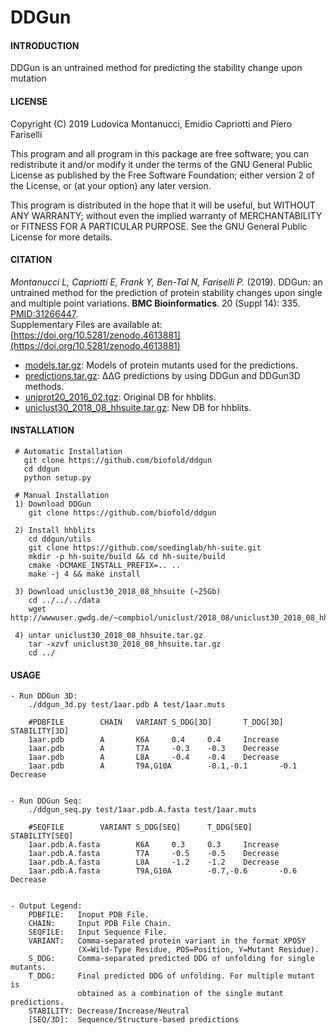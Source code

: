 # DDGun


#### INTRODUCTION
  
  DDGun is an untrained method for predicting the stability change upon mutation


#### LICENSE

  Copyright (C) 2019  Ludovica Montanucci, Emidio Capriotti 
                      and Piero Fariselli

  This program and all program in this package are free software;
  you can redistribute it and/or modify it under the terms of the
  GNU General Public License as published by the Free Software
  Foundation; either version 2 of the License, or (at your option)
  any later version.

  This program is distributed in the hope that it will be useful,
  but WITHOUT ANY WARRANTY; without even the implied warranty of
  MERCHANTABILITY or FITNESS FOR A PARTICULAR PURPOSE.  See the
  GNU General Public License for more details.


#### CITATION

  *Montanucci L, Capriotti E, Frank Y, Ben-Tal N, Fariselli P.* (2019).
  DDGun: an untrained method for the prediction of protein stability
  changes upon single and multiple point variations.
  **BMC Bioinformatics**. 20 (Suppl 14): 335. [PMID:31266447](https://www.ncbi.nlm.nih.gov/pmc/articles/PMC6606456/pdf/12859_2019_Article_2923.pdf).  
  Supplementary Files are available at:
  [https://doi.org/10.5281/zenodo.4613881](https://doi.org/10.5281/zenodo.4613881)   
  - [models.tar.gz](https://zenodo.org/record/4613881/files/models.tar.gz?download=1): Models of protein mutants used for the predictions.  
  - [predictions.tar.gz](https://zenodo.org/record/4613881/files/predictions.tar.gz?download=1): ΔΔG predictions by using DDGun and DDGun3D methods. 
  - [uniprot20_2016_02.tgz](https://wwwuser.gwdg.de/~compbiol/data/hhsuite/databases/hhsuite_dbs/old-releases/uniprot20_2016_02.tgz): Original DB for hhblits.
  - [uniclust30_2018_08_hhsuite.tar.gz](http://wwwuser.gwdg.de/~compbiol/uniclust/2018_08/uniclust30_2018_08_hhsuite.tar.gz): New DB for hhblits.
  


#### INSTALLATION

     # Automatic Installation
       git clone https://github.com/biofold/ddgun
       cd ddgun
       python setup.py

     # Manual Installation
     1) Download DDGun
        git clone https://github.com/biofold/ddgun

     2) Install hhblits
        cd ddgun/utils
        git clone https://github.com/soedinglab/hh-suite.git
        mkdir -p hh-suite/build && cd hh-suite/build
        cmake -DCMAKE_INSTALL_PREFIX=.. ..
        make -j 4 && make install

     3) Download uniclust30_2018_08_hhsuite (~25Gb)
        cd ../../../data
        wget http://wwwuser.gwdg.de/~compbiol/uniclust/2018_08/uniclust30_2018_08_hhsuite.tar.gz

     4) untar uniclust30_2018_08_hhsuite.tar.gz
        tar -xzvf uniclust30_2018_08_hhsuite.tar.gz
        cd ../


#### USAGE

    - Run DDGun 3D:
        ./ddgun_3d.py test/1aar.pdb A test/1aar.muts

        #PDBFILE        CHAIN   VARIANT S_DDG[3D]       T_DDG[3D]       STABILITY[3D]
        1aar.pdb        A       K6A     0.4     0.4     Increase
        1aar.pdb        A       T7A     -0.3    -0.3    Decrease
        1aar.pdb        A       L8A     -0.4    -0.4    Decrease
        1aar.pdb        A       T9A,G10A        -0.1,-0.1       -0.1    Decrease


    - Run DDGun Seq:
        ./ddgun_seq.py test/1aar.pdb.A.fasta test/1aar.muts

        #SEQFILE        VARIANT S_DDG[SEQ]      T_DDG[SEQ]      STABILITY[SEQ]
        1aar.pdb.A.fasta        K6A     0.3     0.3     Increase
        1aar.pdb.A.fasta        T7A     -0.5    -0.5    Decrease
        1aar.pdb.A.fasta        L8A     -1.2    -1.2    Decrease
        1aar.pdb.A.fasta        T9A,G10A        -0.7,-0.6       -0.6    Decrease


    - Output Legend:
        PDBFILE:   Inoput PDB File.
        CHAIN:     Input PDB File Chain.
        SEQFILE:   Input Sequence File.
        VARIANT:   Comma-separated protein variant in the format XPOSY 
                   (X=Wild-Type Residue, POS=Position, Y=Mutant Residue).
        S_DDG:     Comma-separated predicted DDG of unfolding for single mutants.
        T_DDG:     Final predicted DDG of unfolding. For multiple mutant is 
                   obtained as a combination of the single mutant predictions.
        STABILITY: Decrease/Increase/Neutral
        [SEQ/3D]:  Sequence/Structure-based predictions

